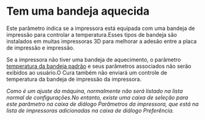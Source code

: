 Tem uma bandeja aquecida
====
Este parâmetro indica se a impressora está equipada com uma bandeja de impressão para controlar a temperatura.Esses tipos de bandeja são instalados em muitas impressoras 3D para melhorar a adesão entre a placa de impressão e impressão.

Se a impressora não tiver uma bandeja de aquecimento, o parâmetro [temperatura da bandeja padrão](../material/material_bed_temperature.md) e seus parâmetros associados não serão exibidos ao usuário.O Cura também não enviará um controle de temperatura da bandeja de impressão da impressora.

*Como é um ajuste da máquina, normalmente não será listado na lista normal de configurações.No entanto, existe uma caixa de seleção para este parâmetro na caixa de diálogo Parâmetros da impressora, que está na lista de impressoras adicionadas na caixa de diálogo Preferência.*